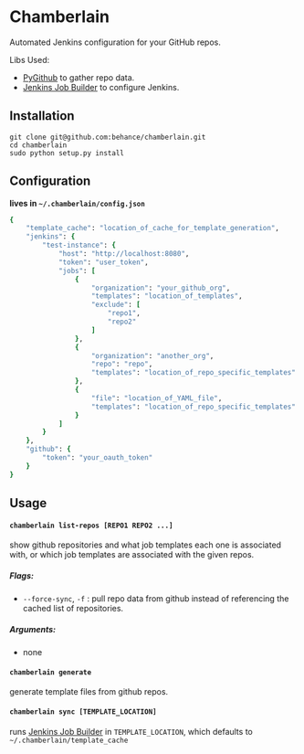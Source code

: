 Chamberlain
====

Automated Jenkins configuration for your GitHub repos.

Libs Used:
- [PyGithub](https://github.com/jacquev6/PyGithub) to gather repo data.
- [Jenkins Job Builder](https://github.com/openstack-infra/jenkins-job-builder) to configure Jenkins.

## Installation

```
git clone git@github.com:behance/chamberlain.git
cd chamberlain
sudo python setup.py install
```

## Configuration

**lives in `~/.chamberlain/config.json`**

```ruby
{
    "template_cache": "location_of_cache_for_template_generation",
    "jenkins": {
        "test-instance": {
            "host": "http://localhost:8080",
            "token": "user_token",
            "jobs": [
                {
                    "organization": "your_github_org",
                    "templates": "location_of_templates",
                    "exclude": [
                        "repo1",
                        "repo2"
                    ]
                },
                {
                    "organization": "another_org",
                    "repo": "repo",
                    "templates": "location_of_repo_specific_templates"
                },
                {
                    "file": "location_of_YAML_file",
                    "templates": "location_of_repo_specific_templates"
                }
            ]
        }
    },
    "github": {
        "token": "your_oauth_token"
    }
}
```

## Usage

#### `chamberlain list-repos [REPO1 REPO2 ...]`
show github repositories and what job templates each one is associated with, or which job templates are associated with the given repos.

##### Flags:
- `--force-sync`, `-f` : pull repo data from github instead of referencing the cached list of repositories.

##### Arguments:
- none

#### `chamberlain generate`
generate template files from github repos.

#### `chamberlain sync [TEMPLATE_LOCATION]`
runs [Jenkins Job Builder](https://github.com/openstack-infra/jenkins-job-builder) in `TEMPLATE_LOCATION`, which defaults to `~/.chamberlain/template_cache`
